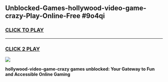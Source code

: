 
## Unblocked-Games-hollywood-video-game-crazy-Play-Online-Free #9o4qi
<h3>
<a href="https://us.freeplayer.one?title=hollywood-video-game-crazy&ref=10M">CLICK TO PLAY</a></h3>
<hr>

<h3>
<a href="https://us.freeplayer.one?title=hollywood-video-game-crazy&ref=10M">CLICK 2 PLAY</a>
  
</h3>

<a href="https://us.freeplayer.one?title=hollywood-video-game-crazy&ref=10M"><img src="https://clearcache.store/games.png"></a>


**hollywood-video-game-crazy games unblocked: Your Gateway to Fun and Accessible Online Gaming**
